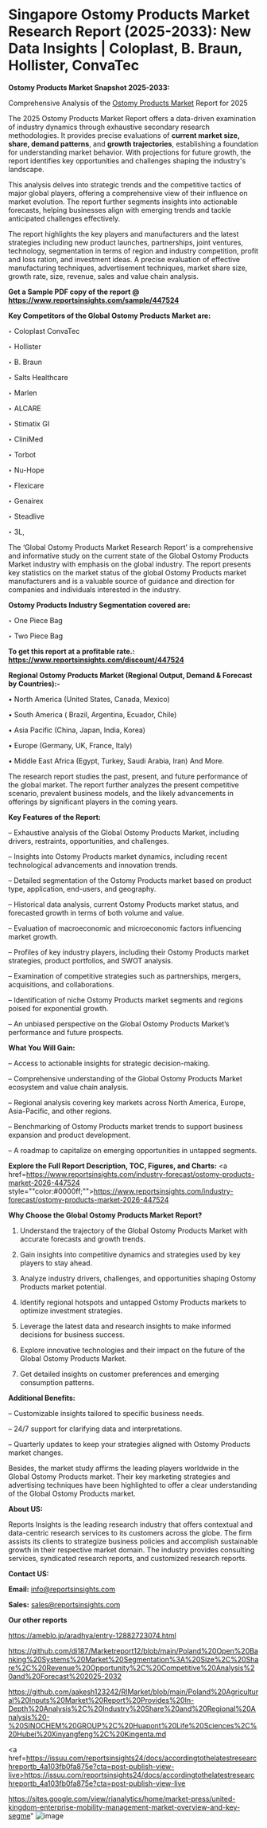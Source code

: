 # Singapore Ostomy Products Market Research Report (2025-2033): New Data Insights | Coloplast, B. Braun, Hollister, ConvaTec

<strong>Ostomy Products Market Snapshot 2025-2033:</strong>

Comprehensive Analysis of the <a href=https://www.reportsinsights.com/sample/447524>Ostomy Products Market</a> Report for 2025

The 2025 Ostomy Products Market Report offers a data-driven examination of industry dynamics through exhaustive secondary research methodologies. It provides precise evaluations of <strong>current market size, share, demand patterns</strong>, and <strong>growth trajectories</strong>, establishing a foundation for understanding market behavior. With projections for future growth, the report identifies key opportunities and challenges shaping the industry's landscape.

This analysis delves into strategic trends and the competitive tactics of major global players, offering a comprehensive view of their influence on market evolution. The report further segments insights into actionable forecasts, helping businesses align with emerging trends and tackle anticipated challenges effectively.

The report highlights the key players and manufacturers and the latest strategies including new product launches, partnerships, joint ventures, technology, segmentation in terms of region and industry competition, profit and loss ration, and investment ideas. A precise evaluation of effective manufacturing techniques, advertisement techniques, market share size, growth rate, size, revenue, sales and value chain analysis.

<strong>Get a Sample PDF copy of the report @ <a href=https://www.reportsinsights.com/sample/447524 style=color:#0000ff;>https://www.reportsinsights.com/sample/447524</a></strong>

<strong>Key Competitors of the Global Ostomy Products Market are:</strong>

‣ Coloplast ConvaTec

‣ Hollister

‣ B. Braun

‣ Salts Healthcare

‣ Marlen

‣ ALCARE

‣ Stimatix GI

‣ CliniMed

‣ Torbot

‣ Nu-Hope

‣ Flexicare

‣ Genairex

‣ Steadlive

‣ 3L,

The ‘Global Ostomy Products Market Research Report’ is a comprehensive and informative study on the current state of the Global Ostomy Products Market industry with emphasis on the global industry. The report presents key statistics on the market status of the global Ostomy Products market manufacturers and is a valuable source of guidance and direction for companies and individuals interested in the industry.

<strong>Ostomy Products Industry Segmentation covered are:</strong>

‣ One Piece Bag

‣ Two Piece Bag

<strong>To get this report at a profitable rate.: <a href=https://www.reportsinsights.com/discount/447524 style=color:#0000ff;>https://www.reportsinsights.com/discount/447524</a></strong>

<strong>Regional Ostomy Products Market (Regional Output, Demand &amp; Forecast by Countries):-</strong>

• North America (United States, Canada, Mexico)

• South America ( Brazil, Argentina, Ecuador, Chile)

• Asia Pacific (China, Japan, India, Korea)

• Europe (Germany, UK, France, Italy)

• Middle East Africa (Egypt, Turkey, Saudi Arabia, Iran) And More.

The research report studies the past, present, and future performance of the global market. The report further analyzes the present competitive scenario, prevalent business models, and the likely advancements in offerings by significant players in the coming years.

<strong>Key Features of the Report:</strong>

– Exhaustive analysis of the Global Ostomy Products Market, including drivers, restraints, opportunities, and challenges.

– Insights into Ostomy Products market dynamics, including recent technological advancements and innovation trends.

– Detailed segmentation of the Ostomy Products market based on product type, application, end-users, and geography.

– Historical data analysis, current Ostomy Products market status, and forecasted growth in terms of both volume and value.

– Evaluation of macroeconomic and microeconomic factors influencing market growth.

– Profiles of key industry players, including their Ostomy Products market strategies, product portfolios, and SWOT analysis.

– Examination of competitive strategies such as partnerships, mergers, acquisitions, and collaborations.

– Identification of niche Ostomy Products market segments and regions poised for exponential growth.

– An unbiased perspective on the Global Ostomy Products Market’s performance and future prospects.

<strong>What You Will Gain:</strong>

– Access to actionable insights for strategic decision-making.

– Comprehensive understanding of the Global Ostomy Products Market ecosystem and value chain analysis.

– Regional analysis covering key markets across North America, Europe, Asia-Pacific, and other regions.

– Benchmarking of Ostomy Products market trends to support business expansion and product development.

– A roadmap to capitalize on emerging opportunities in untapped segments.

<strong>Explore the Full Report Description, TOC, Figures, and Charts:</strong>
<a href=https://www.reportsinsights.com/industry-forecast/ostomy-products-market-2026-447524 style=""color:#0000ff;"">https://www.reportsinsights.com/industry-forecast/ostomy-products-market-2026-447524</a>

<strong>Why Choose the Global Ostomy Products Market Report?</strong>

1. Understand the trajectory of the Global Ostomy Products Market with accurate forecasts and growth trends.

2. Gain insights into competitive dynamics and strategies used by key players to stay ahead.

3. Analyze industry drivers, challenges, and opportunities shaping Ostomy Products market potential.

4. Identify regional hotspots and untapped Ostomy Products markets to optimize investment strategies.

5. Leverage the latest data and research insights to make informed decisions for business success.

6. Explore innovative technologies and their impact on the future of the Global Ostomy Products Market.

7. Get detailed insights on customer preferences and emerging consumption patterns.

<strong>Additional Benefits:</strong>

– Customizable insights tailored to specific business needs.

– 24/7 support for clarifying data and interpretations.

– Quarterly updates to keep your strategies aligned with Ostomy Products market changes.

Besides, the market study affirms the leading players worldwide in the Global Ostomy Products market. Their key marketing strategies and advertising techniques have been highlighted to offer a clear understanding of the Global Ostomy Products market.

<strong><strong>About US</strong>:</strong>

Reports Insights is the leading research industry that offers contextual and data-centric research services to its customers across the globe. The firm assists its clients to strategize business policies and accomplish sustainable growth in their respective market domain. The industry provides consulting services, syndicated research reports, and customized research reports.

<strong>Contact US:</strong>

<p class=><b>Email:</b> <a href=mailto:info@reportsinsights.com>info@reportsinsights.com</a></p>
<p class=><b>Sales:</b> <a href=mailto:sales@reportsinsights.com>sales@reportsinsights.com</a></p>

<strong>Our other reports</strong>

<a href=https://ameblo.jp/aradhya/entry-12882723074.html>https://ameblo.jp/aradhya/entry-12882723074.html</a>

<a href=https://github.com/di187/Marketreport12/blob/main/Poland%20Open%20Banking%20Systems%20Market%20Segmentation%3A%20Size%2C%20Share%2C%20Revenue%20Opportunity%2C%20Competitive%20Analysis%20and%20Forecast%202025-2032>https://github.com/di187/Marketreport12/blob/main/Poland%20Open%20Banking%20Systems%20Market%20Segmentation%3A%20Size%2C%20Share%2C%20Revenue%20Opportunity%2C%20Competitive%20Analysis%20and%20Forecast%202025-2032</a>

<a href=https://github.com/aakesh123242/RIMarket/blob/main/Poland%20Agricultural%20Inputs%20Market%20Report%20Provides%20In-Depth%20Analysis%2C%20Industry%20Share%20and%20Regional%20Analysis%20-%20SINOCHEM%20GROUP%2C%20Huapont%20Life%20Sciences%2C%20Hubei%20Xinyangfeng%2C%20Kingenta.md>https://github.com/aakesh123242/RIMarket/blob/main/Poland%20Agricultural%20Inputs%20Market%20Report%20Provides%20In-Depth%20Analysis%2C%20Industry%20Share%20and%20Regional%20Analysis%20-%20SINOCHEM%20GROUP%2C%20Huapont%20Life%20Sciences%2C%20Hubei%20Xinyangfeng%2C%20Kingenta.md</a>

<a href=https://issuu.com/reportsinsights24/docs/accordingtothelatestresearchreportb_4a103fb0fa875e?cta=post-publish-view-live>https://issuu.com/reportsinsights24/docs/accordingtothelatestresearchreportb_4a103fb0fa875e?cta=post-publish-view-live</a>

<a href=https://sites.google.com/view/rianalytics/home/market-press/united-kingdom-enterprise-mobility-management-market-overview-and-key-segme>https://sites.google.com/view/rianalytics/home/market-press/united-kingdom-enterprise-mobility-management-market-overview-and-key-segme</a>"
![image](https://github.com/user-attachments/assets/cf584ae3-6078-41d5-82d1-378d3cad03b5)
